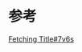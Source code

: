 


# 参考
[Fetching Title#7v6s](https://b2broker.com/zh-hans/news/exploring-the-potential-of-alternative-trading-system-ats/)
